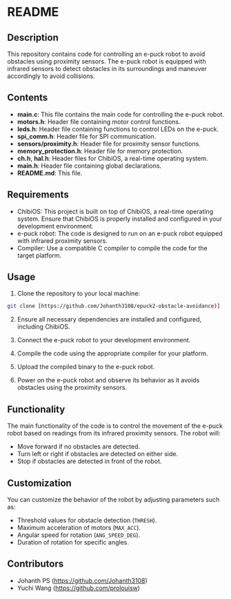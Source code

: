 # README

## Description
This repository contains code for controlling an e-puck robot to avoid obstacles using proximity sensors. The e-puck robot is equipped with infrared sensors to detect obstacles in its surroundings and maneuver accordingly to avoid collisions.

## Contents
- **main.c**: This file contains the main code for controlling the e-puck robot.
- **motors.h**: Header file containing motor control functions.
- **leds.h**: Header file containing functions to control LEDs on the e-puck.
- **spi_comm.h**: Header file for SPI communication.
- **sensors/proximity.h**: Header file for proximity sensor functions.
- **memory_protection.h**: Header file for memory protection.
- **ch.h**, **hal.h**: Header files for ChibiOS, a real-time operating system.
- **main.h**: Header file containing global declarations.
- **README.md**: This file.

## Requirements
- ChibiOS: This project is built on top of ChibiOS, a real-time operating system. Ensure that ChibiOS is properly installed and configured in your development environment.
- e-puck robot: The code is designed to run on an e-puck robot equipped with infrared proximity sensors.
- Compiler: Use a compatible C compiler to compile the code for the target platform.

## Usage
1. Clone the repository to your local machine:

```bash
git clone [https://github.com/Johanth3108/epuck2-obstacle-avoidance)]
```

2. Ensure all necessary dependencies are installed and configured, including ChibiOS.

3. Connect the e-puck robot to your development environment.

4. Compile the code using the appropriate compiler for your platform.

5. Upload the compiled binary to the e-puck robot.

6. Power on the e-puck robot and observe its behavior as it avoids obstacles using the proximity sensors.

## Functionality
The main functionality of the code is to control the movement of the e-puck robot based on readings from its infrared proximity sensors. The robot will:
- Move forward if no obstacles are detected.
- Turn left or right if obstacles are detected on either side.
- Stop if obstacles are detected in front of the robot.

## Customization
You can customize the behavior of the robot by adjusting parameters such as:
- Threshold values for obstacle detection (`THRESH`).
- Maximum acceleration of motors (`MAX_ACC`).
- Angular speed for rotation (`ANG_SPEED_DEG`).
- Duration of rotation for specific angles.

## Contributors
- Johanth PS (https://github.com/Johanth3108)
- Yuchi Wang (https://github.com/prolouisw)
